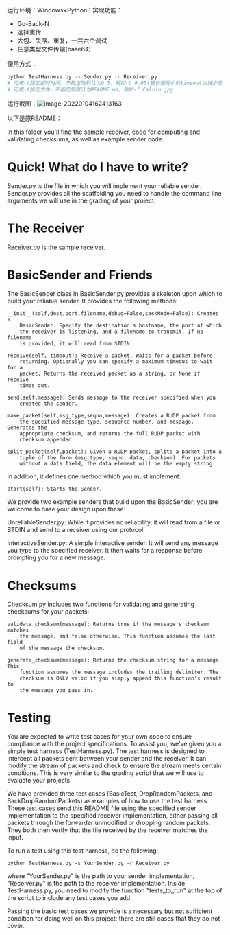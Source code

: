 运行环境：Windows+Python3
实现功能：
- Go-Back-N
- 选择重传
- 丢包、失序、重复，一共六个测试
- 任意类型文件传输(base64)

使用方式：
``` sh
python TestHarness.py -s Sender.py -r Receiver.py
# 可用-t指定超时时间，不指定则默认为0.5，例如-t 0.05(建议使用小的timeout以减少测试完成时间)
# 可用-f指定文件，不指定则默认为README.md，例如-f Calvin.jpg
```
运行截图：![image-20220104162413163](https://s2.loli.net/2022/01/04/L6ldRUGNXQSfYyC.png)

以下是原README：

In this folder you'll find the sample receiver, code for computing and
validating checksums, as well as example sender code.

Quick! What do I have to write?
===============================
Sender.py is the file in which you will implement your reliable sender.
Sender.py provides all the scaffolding you need to handle the
command line arguments we will use in the grading of your project.

The Receiver
============
Receiver.py is the sample receiver.

BasicSender and Friends
=======================
The BasicSender class in BasicSender.py provides a skeleton upon which to build
your reliable sender. It provides the following methods:

    __init__(self,dest,port,filename,debug=False,sackMode=False): Creates a 
        BasicSender. Specify the destination's hostname, the port at which 
        the receiver is listening, and a filename to transmit. If no filename
        is provided, it will read from STDIN.
    
    receive(self, timeout): Receive a packet. Waits for a packet before
        returning. Optionally you can specify a maximum timeout to wait for a
        packet. Returns the received packet as a string, or None if receive
        times out.
    
    send(self,message): Sends message to the receiver specified when you
        created the sender.
    
    make_packet(self,msg_type,seqno,message): Creates a RUDP packet from
        the specified message type, sequence number, and message. Generates the
        appropriate checksum, and returns the full RUDP packet with
        checksum appended.
    
    split_packet(self,packet): Given a RUDP packet, splits a packet into a
        tuple of the form (msg_type, seqno, data, checksum). For packets
        without a data field, the data element will be the empty string.

In addition, it defines one method which you must implement:

    start(self): Starts the Sender.

We provide two example senders that build upon the BasicSender; you are
welcome to base your design upon these:

UnreliableSender.py: While it provides no reliability, it will read from a file
or STDIN and send to a receiver using our protocol.

InteractiveSender.py: A simple interactive sender. It will send any message you
type to the specified receiver. It then waits for a response before prompting
you for a new message.

Checksums
=========
Checksum.py includes two functions for validating and generating checksums for
your packets:

    validate_checksum(message): Returns true if the message's checksum matches
        the message, and false otherwise. This function assumes the last field
        of the message the checksum.
    
    generate_checksum(message): Returns the checksum string for a message. This
        function assumes the message includes the trailing delimiter. The
        checksum is ONLY valid if you simply append this function's result to
        the message you pass in.

Testing
=======
You are expected to write test cases for your own code to ensure compliance
with the project specifications. To assist you, we've given you a simple test
harness (TestHarness.py). The test harness is designed to intercept all packets
sent between your sender and the receiver. It can modify the stream of packets
and check to ensure the stream meets certain conditions. This is very similar
to the grading script that we will use to evaluate your projects.

We have provided three test cases (BasicTest, DropRandomPackets, and 
SackDropRandomPackets) as examples of how to use the test harness. These test 
cases send this README file using the specified sender implementation to the 
specified receiver implementation, either passing all packets through the 
forwarder unmodified or dropping random packets. They both then verify that 
the file received by the receiver matches the input.

To run a test using this test harness, do the following:

    python TestHarness.py -s YourSender.py -r Receiver.py

where "YourSender.py" is the path to your sender implementation, "Receiver.py"
is the path to the receiver implementation. Inside TestHarness.py, you need to
modify the function "tests_to_run" at the top of the script to include any test
cases you add.

Passing the basic test cases we provide is a necessary but not sufficient
condition for doing well on this project; there are still cases that they do not cover. 


```

```